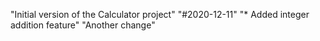 "Initial version of the Calculator project" 
"#2020-12-11" 
"* Added integer addition feature" 
"Another change" 
